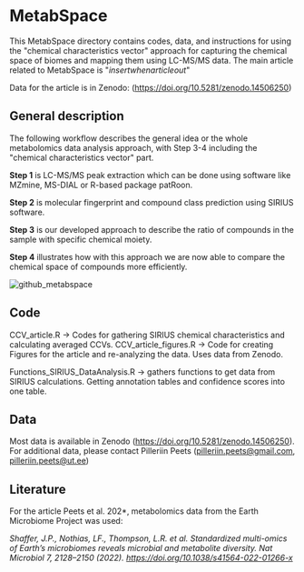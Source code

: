 # MetabSpace

This MetabSpace directory contains codes, data, and instructions for using the "chemical characteristics vector" approach for capturing the chemical space of biomes and mapping them using LC-MS/MS data. 
The main article related to MetabSpace is "*insertwhenarticleout*"

Data for the article is in Zenodo: (https://doi.org/10.5281/zenodo.14506250)


## General description 

The following workflow describes the general idea or the whole metabolomics data analysis approach, with Step 3-4 including the "chemical characteristics vector" part. 

**Step 1** is LC-MS/MS peak extraction which can be done using software like MZmine, MS-DIAL or R-based package patRoon.

**Step 2** is molecular fingerprint and compound class prediction using SIRIUS software.

**Step 3** is our developed approach to describe the ratio of compounds in the sample with specific chemical moiety.

**Step 4** illustrates how with this approach we are now able to compare the chemical space of compounds more efficiently. 

![github_metabspace](https://github.com/user-attachments/assets/9ce45b7c-b3a6-49c2-9e64-d5f5a8a82c86)


## Code

CCV_article.R  -> Codes for gathering SIRIUS chemical characteristics and calculating averaged CCVs.
CCV_article_figures.R  -> Code for creating Figures for the article and re-analyzing the data. Uses data from Zenodo.

Functions_SIRIUS_DataAnalysis.R -> gathers functions to get data from SIRIUS calculations. Getting annotation tables and confidence scores into one table. 

## Data

Most data is available in Zenodo (https://doi.org/10.5281/zenodo.14506250). For additional data, please contact Pilleriin Peets (pilleriin.peets@gmail.com, pilleriin.peets@ut.ee)

## Literature

For the article Peets et al. 202*, metabolomics data from the Earth Microbiome Project was used:

*Shaffer, J.P., Nothias, LF., Thompson, L.R. et al. Standardized multi-omics of Earth’s microbiomes reveals microbial and metabolite diversity. Nat Microbiol 7, 2128–2150 (2022). https://doi.org/10.1038/s41564-022-01266-x*
